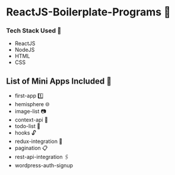 # ReactJS-Boilerplate-Programs :maple_leaf:

### Tech Stack Used :eyes:
- ReactJS
- NodeJS
- HTML
- CSS

## List of Mini Apps Included :pencil:
- first-app :one:
- hemisphere :globe_with_meridians:
- image-list :camera:
- context-api :book:
- todo-list :page_with_curl:
- hooks :unlock:
- redux-integration :paperclip:
- pagination :clipboard:
- rest-api-integration :paperclips:
- wordpress-auth-signup
